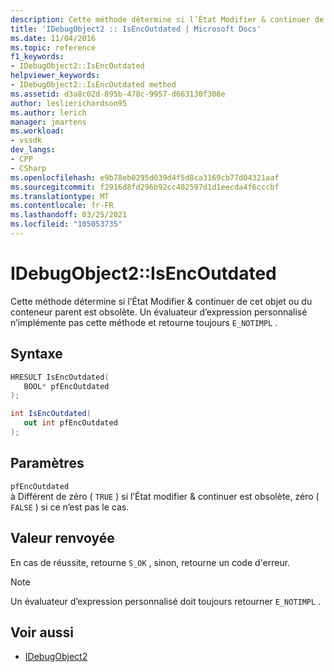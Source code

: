 ```yaml
---
description: Cette méthode détermine si l’État Modifier & continuer de cet objet ou du conteneur parent est obsolète.
title: 'IDebugObject2 :: IsEncOutdated | Microsoft Docs'
ms.date: 11/04/2016
ms.topic: reference
f1_keywords:
- IDebugObject2::IsEncOutdated
helpviewer_keywords:
- IDebugObject2::IsEncOutdated method
ms.assetid: d3a8c02d-895b-478c-9957-d663130f308e
author: leslierichardson95
ms.author: lerich
manager: jmartens
ms.workload:
- vssdk
dev_langs:
- CPP
- CSharp
ms.openlocfilehash: e9b78eb0295d039d4f5d8ca3169cb77d04321aaf
ms.sourcegitcommit: f2916d8fd296b92cc402597d1d1eecda4f6cccbf
ms.translationtype: MT
ms.contentlocale: fr-FR
ms.lasthandoff: 03/25/2021
ms.locfileid: "105053735"
---
```

# <a name="idebugobject2isencoutdated"></a>IDebugObject2::IsEncOutdated
Cette méthode détermine si l’État Modifier & continuer de cet objet ou du conteneur parent est obsolète. Un évaluateur d’expression personnalisé n’implémente pas cette méthode et retourne toujours `E_NOTIMPL` .

## <a name="syntax"></a>Syntaxe

```cpp
HRESULT IsEncOutdated(
   BOOL* pfEncOutdated
);
```

```csharp
int IsEncOutdated(
   out int pfEncOutdated
);
```

## <a name="parameters"></a>Paramètres
`pfEncOutdated`\
à Différent de zéro ( `TRUE` ) si l’État modifier & continuer est obsolète, zéro ( `FALSE` ) si ce n’est pas le cas.

## <a name="return-value"></a>Valeur renvoyée
 En cas de réussite, retourne `S_OK` , sinon, retourne un code d'erreur.

> [!NOTE]
> Un évaluateur d’expression personnalisé doit toujours retourner `E_NOTIMPL` .

## <a name="see-also"></a>Voir aussi
- [IDebugObject2](../../../extensibility/debugger/reference/idebugobject2.md)

